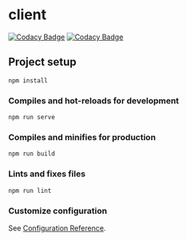 # client

[![Codacy Badge](https://api.codacy.com/project/badge/Grade/77539fa0d873451d9048e40f67a3e14a)](https://app.codacy.com/gh/BuildForSDGCohort2/TEAM-855-FRONTEND?utm_source=github.com&utm_medium=referral&utm_content=BuildForSDGCohort2/TEAM-855-FRONTEND&utm_campaign=Badge_Grade_Dashboard)
[![Codacy Badge](https://api.codacy.com/project/badge/Grade/77539fa0d873451d9048e40f67a3e14a)](https://app.codacy.com/gh/BuildForSDGCohort2/TEAM-855-FRONTEND?utm_source=github.com&utm_medium=referral&utm_content=BuildForSDGCohort2/TEAM-855-FRONTEND&utm_campaign=Badge_Grade_Dashboard)

## Project setup
```
npm install
```

### Compiles and hot-reloads for development
```
npm run serve
```

### Compiles and minifies for production
```
npm run build
```

### Lints and fixes files
```
npm run lint
```

### Customize configuration
See [Configuration Reference](https://cli.vuejs.org/config/).
